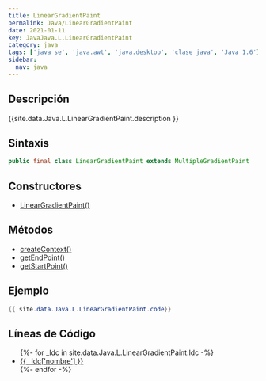 ```yaml
---
title: LinearGradientPaint
permalink: Java/LinearGradientPaint
date: 2021-01-11
key: JavaJava.L.LinearGradientPaint
category: java
tags: ['java se', 'java.awt', 'java.desktop', 'clase java', 'Java 1.6']
sidebar: 
  nav: java
---
```


## Descripción
{{site.data.Java.L.LinearGradientPaint.description }}

## Sintaxis
~~~java
public final class LinearGradientPaint extends MultipleGradientPaint
~~~

## Constructores
* [LinearGradientPaint()](/Java/LinearGradientPaint/LinearGradientPaint/)

## Métodos
* [createContext()](/Java/LinearGradientPaint/createContext)
* [getEndPoint()](/Java/LinearGradientPaint/getEndPoint)
* [getStartPoint()](/Java/LinearGradientPaint/getStartPoint)

## Ejemplo
~~~java
{{ site.data.Java.L.LinearGradientPaint.code}}
~~~

## Líneas de Código
<ul>
{%- for _ldc in site.data.Java.L.LinearGradientPaint.ldc -%}
   <li>
       <a href="{{_ldc['url'] }}">{{ _ldc['nombre'] }}</a>
   </li>
{%- endfor -%}
</ul>
